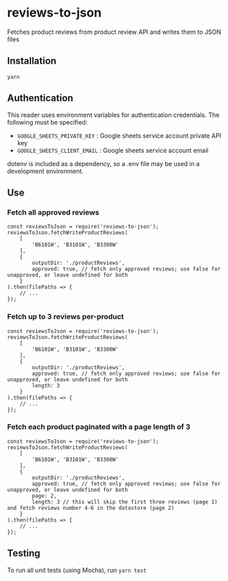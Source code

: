 # reviews-to-json
Fetches product reviews from product review API and writes them to JSON files

## Installation
`yarn`


## Authentication
This reader uses environment variables for authentication credentials. The following must be specified:
- `GOOGLE_SHEETS_PRIVATE_KEY` : Google sheets service account private API key
- `GOOGLE_SHEETS_CLIENT_EMAIL` : Google sheets service account email

dotenv is included as a dependency, so a .env file may be used in a development environment.


## Use

### Fetch all approved reviews
	const reviewsToJson = require('reviews-to-json');
	reviewsToJson.fetchWriteProductReviews(
		[
			'B6101W', 'B3101W', 'B3300W'
		],
		{
			outputDir: './productReviews',
			approved: true, // fetch only approved reviews; use false for unapproved, or leave undefined for both
		}
	).then(filePaths => {
		// ...
	});

### Fetch up to 3 reviews per-product
	const reviewsToJson = require('reviews-to-json');
	reviewsToJson.fetchWriteProductReviews(
		[
			'B6101W', 'B3101W', 'B3300W'
		],
		{
			outputDir: './productReviews',
			approved: true, // fetch only approved reviews; use false for unapproved, or leave undefined for both
			length: 3
		}
	).then(filePaths => {
		// ...
	});

### Fetch each product paginated with a page length of 3
	const reviewsToJson = require('reviews-to-json');
	reviewsToJson.fetchWriteProductReviews(
		[
			'B6101W', 'B3101W', 'B3300W'
		],
		{
			outputDir: './productReviews',
			approved: true, // fetch only approved reviews; use false for unapproved, or leave undefined for both
			page: 2,
			length: 3 // this will skip the first three reviews (page 1) and fetch reviews number 4-6 in the datastore (page 2)
		}
	).then(filePaths => {
		// ...
	});


## Testing
To run all unit tests (using Mocha), run `yarn test`